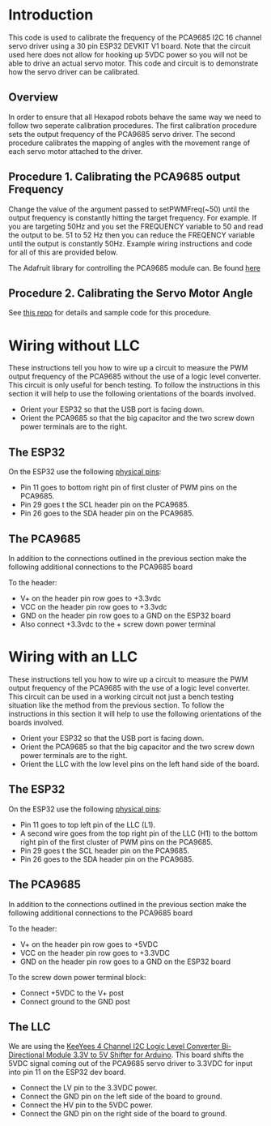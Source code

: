 # Introduction
This code is used to calibrate the frequency of the PCA9685 I2C 16 channel servo driver using a 30 pin ESP32 DEVKIT V1 board. Note that the circuit used here does not allow for hooking up 5VDC power so you will not be able to drive an actual servo motor. This code and circuit is to demonstrate how the servo driver can be calibrated.

## Overview
In order to ensure that all Hexapod robots behave the same way we need to follow two seperate calibration procedures. The first calibration procedure sets the output frequency of the PCA9685 servo driver. The second procedure calibrates the mapping of angles with the movement range of each servo motor attached to the driver. 

## Procedure 1. Calibrating the PCA9685 output Frequency
Change the value of the argument passed to setPWMFreq(~50) until the output frequency is constantly hitting the target frequency. For example. If you are targeting 50Hz and you set the FREQUENCY variable to 50 and read the output to be. 51 to 52 Hz then you can reduce the FREQENCY variable until the output is constantly 50Hz. Example wiring instructions and code for all of this are provided below. 

The Adafruit library for controlling the PCA9685 module can. Be found [here](https://adafruit.github.io/Adafruit-PWM-Servo-Driver-Library/html/class_adafruit___p_w_m_servo_driver.html)

## Procedure 2. Calibrating the Servo Motor Angle
See [this repo](https://github.com/va3wam/calibrateServoMotor) for details and sample code for this procedure.

# Wiring without LLC
These instructions tell you how to wire up a circuit to measure the PWM output frequency of the PCA9685 without the use of a logic level converter. This circuit is only useful for  bench testing. To follow the instructions in this section it will help to use the following orientations of the boards involved. 
* Orient your ESP32 so that the USB port is facing down.
* Orient the PCA9685 so that the big capacitor and the two screw down power terminals  are to the right.

## The ESP32
On the ESP32 use the following [physical pins](https://www.electronicshub.org/esp32-pinout/):
* Pin 11 goes to bottom right pin of first cluster of PWM pins on the PCA9685.  
* Pin 29 goes t the SCL header pin on the PCA9685.
* Pin 26 goes to the SDA header pin on the PCA9685.

## The PCA9685
In addition to the connections outlined in the previous section make the following additional connections to the PCA9685 board

To the header:
* V+ on the header pin row goes to +3.3vdc
* VCC on the header pin row goes to +3.3vdc
* GND on the header pin row goes to a GND on the ESP32 board
* Also connect +3.3vdc to the + screw down power terminal

# Wiring with an LLC
These instructions tell you how to wire up a circuit to measure the PWM output frequency of the PCA9685 with the use of a logic level converter. This circuit can be used in a working circuit not just a bench testing situation like the method from the previous section. To follow the instructions in this section it will help to use the following orientations of the boards involved. 
* Orient your ESP32 so that the USB port is facing down.
* Orient the PCA9685 so that the big capacitor and the two screw down power terminals  are to the right.
* Orient the LLC with the low level pins on the left hand side of the board.

## The ESP32
On the ESP32 use the following [physical pins](https://www.electronicshub.org/esp32-pinout/):
* Pin 11 goes to top left pin of the LLC (L1). 
* A second wire goes from the top right pin of the LLC (H1) to the bottom right pin of the first cluster of PWM pins on the PCA9685.  
* Pin 29 goes t the SCL header pin on the PCA9685.
* Pin 26 goes to the SDA header pin on the PCA9685.

## The PCA9685
In addition to the connections outlined in the previous section make the following additional connections to the PCA9685 board

To the header:
* V+ on the header pin row goes to +5VDC
* VCC on the header pin row goes to +3.3VDC
* GND on the header pin row goes to a GND on the ESP32 board

To the screw down power terminal block:
* Connect +5VDC to the V+ post
* Connect ground to the GND post

## The LLC
We are using the [KeeYees 4 Channel I2C Logic Level Converter Bi-Directional Module 3.3V to 5V Shifter for Arduino](https://www.amazon.ca/gp/product/B07LG646VS/ref=ppx_yo_dt_b_asin_title_o06_s00?ie=UTF8&psc=1). This board shifts the 5VDC signal coming out of the PCA9685 servo driver to 3.3VDC for input into pin 11 on the ESP32 dev board. 

* Connect the LV pin to the 3.3VDC power.
* Connect the GND pin on the left side of the board to ground.
* Connect the HV pin to the 5VDC power.
* Connect the GND pin on the right side of the board to ground.
